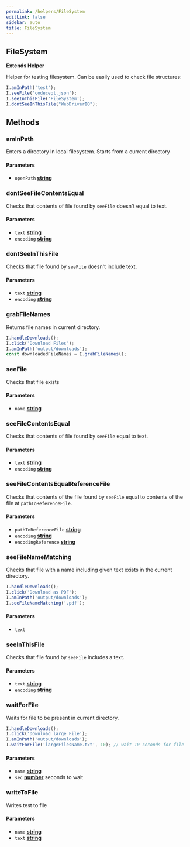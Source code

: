 ```yaml
---
permalink: /helpers/FileSystem
editLink: false
sidebar: auto
title: FileSystem
---
```


<!-- Generated by documentation.js. Update this documentation by updating the source code. -->

## FileSystem

**Extends Helper**

Helper for testing filesystem.
Can be easily used to check file structures:

```js
I.amInPath('test');
I.seeFile('codecept.json');
I.seeInThisFile('FileSystem');
I.dontSeeInThisFile("WebDriverIO");
```

## Methods

### amInPath

Enters a directory In local filesystem.
Starts from a current directory

#### Parameters

-   `openPath` **[string][1]** 

### dontSeeFileContentsEqual

Checks that contents of file found by `seeFile` doesn't equal to text.

#### Parameters

-   `text` **[string][1]** 
-   `encoding` **[string][1]**  

### dontSeeInThisFile

Checks that file found by `seeFile` doesn't include text.

#### Parameters

-   `text` **[string][1]** 
-   `encoding` **[string][1]**  

### grabFileNames

Returns file names in current directory.

```js
I.handleDownloads();
I.click('Download Files');
I.amInPath('output/downloads');
const downloadedFileNames = I.grabFileNames();
```

### seeFile

Checks that file exists

#### Parameters

-   `name` **[string][1]** 

### seeFileContentsEqual

Checks that contents of file found by `seeFile` equal to text.

#### Parameters

-   `text` **[string][1]** 
-   `encoding` **[string][1]**  

### seeFileContentsEqualReferenceFile

Checks that contents of the file found by `seeFile` equal to contents of the file at `pathToReferenceFile`.

#### Parameters

-   `pathToReferenceFile` **[string][1]** 
-   `encoding` **[string][1]**  
-   `encodingReference` **[string][1]**  

### seeFileNameMatching

Checks that file with a name including given text exists in the current directory.

```js
I.handleDownloads();
I.click('Download as PDF');
I.amInPath('output/downloads');
I.seeFileNameMatching('.pdf');
```

#### Parameters

-   `text`  

### seeInThisFile

Checks that file found by `seeFile` includes a text.

#### Parameters

-   `text` **[string][1]** 
-   `encoding` **[string][1]**  

### waitForFile

Waits for file to be present in current directory.

```js
I.handleDownloads();
I.click('Download large File');
I.amInPath('output/downloads');
I.waitForFile('largeFilesName.txt', 10); // wait 10 seconds for file
```

#### Parameters

-   `name` **[string][1]** 
-   `sec` **[number][2]** seconds to wait 

### writeToFile

Writes test to file

#### Parameters

-   `name` **[string][1]** 
-   `text` **[string][1]** 

[1]: https://developer.mozilla.org/docs/Web/JavaScript/Reference/Global_Objects/String

[2]: https://developer.mozilla.org/docs/Web/JavaScript/Reference/Global_Objects/Number
